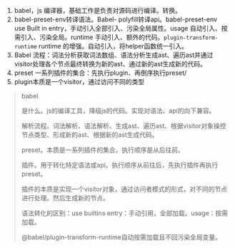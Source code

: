 1. babel，js 编译器，基础工作是负责对源码进行编译。转换。
2. babel-preset-env转译语法。Babel- polyfill转译api。babel-preset-env use Built in entry，手动引入全部引入、污染全局属性。usage 自动引入、按需引入、污染全局。runtime 手动引入、额外的代码。`plugin-transform-runtime` runtime 的增强。自动引入，将helper函数统一引入。
3. Babel 流程：词法分析获取词法数组、语法分析生成ast、遍历ast并通过visitor处理各个节点最终转换为新的ast、通过新的ast生成新的代码。
4. preset 一系列插件的集合：先执行plugin、再倒序执行preset/
5. plugin本质是一个visitor，通过访问不同的类型

> babel
>
> 是什么。js的编译工具，降级js的代码。实现对语法、api的向下兼容。
>
> 解析流程。词法解析、语法解析、生成ast、遍历ast、根据visitor对象操控节点类型、形成新的ast、根据新的ast生成代码。
>
> preset。本质是一系列插件的集合。执行顺序是从后往前。
>
> 插件。用于转化特定语法或api。执行顺序从前往后，先执行插件再执行preset。
>
> 插件的本质是实现一个visitor对象，通过访问者模式的形式，对不同的节点进行处理。然后生成新的节点。
>
> 语法转化的区别：use builtins entry：手动引用，全部加载。usage：按需加载。
>
> @babel/plugin-transform-runtime自动按需加载且不回污染全局变量。
>
> 